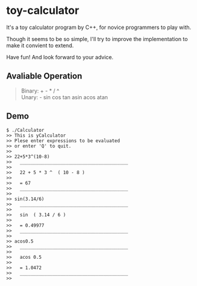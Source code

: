 # toy-calculator

It's a toy calculator program by C++, for novice programmers to play with.  
  
Though it seems to be so simple, I'll try to improve the implementation to make it convient to extend.  
  
Have fun! And look forward to your advice.

## Avaliable Operation

>Binary: + - * / ^  
>Unary: - sin cos tan asin acos atan

## Demo

```
$ ./Calculator
>> This is yCalculator
>> Plese enter expressions to be evaluated
>> or enter 'Q' to quit.
>>
>> 22+5*3^(10-8)
>>   ________________________________________
>>
>>   22 + 5 * 3 ^  ( 10 - 8 )
>>
>>   = 67
>>   ________________________________________
>>
>> sin(3.14/6)
>>   ________________________________________
>>
>>   sin  ( 3.14 / 6 )
>>
>>   = 0.49977
>>   ________________________________________
>>
>> acos0.5
>>   ________________________________________
>>
>>   acos 0.5
>>
>>   = 1.0472
>>   ________________________________________
>> 
```
